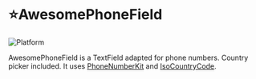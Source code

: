 # ⭐AwesomePhoneField
![Platform](https://img.shields.io/cocoapods/p/Typist.svg?style=flat)

AwesomePhoneField is a TextField adapted for phone numbers. Country picker included. It uses <a href= 'https://github.com/marmelroy/PhoneNumberKit'>PhoneNumberKit</a> and <a href = 'github.com/funky-monkey/IsoCountryCodes'>IsoCountryCode</a>.
